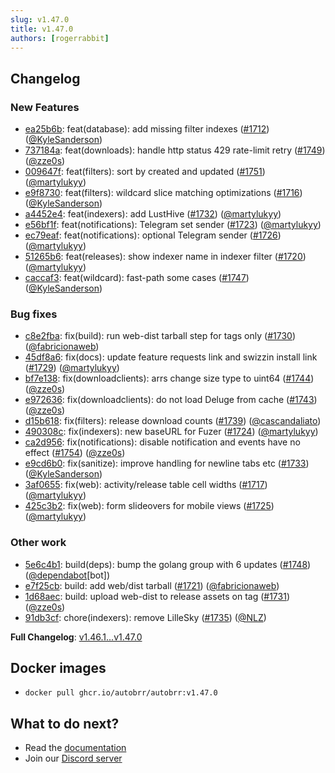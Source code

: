 ```yaml
---
slug: v1.47.0
title: v1.47.0
authors: [rogerrabbit]
---
```

## Changelog


### New Features


* [ea25b6b](https://github.com/autobrr/autobrr/commit/ea25b6bb7fc77dd0a77fa6b111a3100324da3d90): feat(database): add missing filter indexes ([\#1712](https://github.com/autobrr/autobrr/pull/1712)) ([@KyleSanderson](https://github.com/KyleSanderson))
* [737184a](https://github.com/autobrr/autobrr/commit/737184a98584f43c8c06664e10d95f59971856ce): feat(downloads): handle http status 429 rate\-limit retry ([\#1749](https://github.com/autobrr/autobrr/pull/1749)) ([@zze0s](https://github.com/zze0s))
* [009647f](https://github.com/autobrr/autobrr/commit/009647fcd1e93b785c4ad7b28fbcad366f45bca6): feat(filters): sort by created and updated ([\#1751](https://github.com/autobrr/autobrr/pull/1751)) ([@martylukyy](https://github.com/martylukyy))
* [e9f8730](https://github.com/autobrr/autobrr/commit/e9f8730ca011e6825eb06be34c62b0184a6e51bd): feat(filters): wildcard slice matching optimizations ([\#1716](https://github.com/autobrr/autobrr/pull/1716)) ([@KyleSanderson](https://github.com/KyleSanderson))
* [a4452e4](https://github.com/autobrr/autobrr/commit/a4452e4fdc036479f4a04edd48c604ec1f7c1bab): feat(indexers): add LustHive ([\#1732](https://github.com/autobrr/autobrr/pull/1732)) ([@martylukyy](https://github.com/martylukyy))
* [e56bf1f](https://github.com/autobrr/autobrr/commit/e56bf1f8fcf9a1c24dd306ed4db4606fafd35db9): feat(notifications): Telegram set sender ([\#1723](https://github.com/autobrr/autobrr/pull/1723)) ([@martylukyy](https://github.com/martylukyy))
* [ec79eaf](https://github.com/autobrr/autobrr/commit/ec79eafe4336ae6e46457c14bb98a9ddc361be11): feat(notifications): optional Telegram sender ([\#1726](https://github.com/autobrr/autobrr/pull/1726)) ([@martylukyy](https://github.com/martylukyy))
* [51265b6](https://github.com/autobrr/autobrr/commit/51265b67022121ee6b9122d8504cfe360a27c1c4): feat(releases): show indexer name in indexer filter ([\#1720](https://github.com/autobrr/autobrr/pull/1720)) ([@martylukyy](https://github.com/martylukyy))
* [caccaf3](https://github.com/autobrr/autobrr/commit/caccaf3e0987db84bcf7280de90e62d31251782b): feat(wildcard): fast\-path some cases ([\#1747](https://github.com/autobrr/autobrr/pull/1747)) ([@KyleSanderson](https://github.com/KyleSanderson))


### Bug fixes


* [c8e2fba](https://github.com/autobrr/autobrr/commit/c8e2fba3343597eb40c3cc1046bb318ea49e2525): fix(build): run web\-dist tarball step for tags only ([\#1730](https://github.com/autobrr/autobrr/pull/1730)) ([@fabricionaweb](https://github.com/fabricionaweb))
* [45df8a6](https://github.com/autobrr/autobrr/commit/45df8a67ee76c27c691ba46ce0408cf160d32f01): fix(docs): update feature requests link and swizzin install link ([\#1729](https://github.com/autobrr/autobrr/pull/1729)) ([@martylukyy](https://github.com/martylukyy))
* [bf7e138](https://github.com/autobrr/autobrr/commit/bf7e1381ac1201b2c6ce2dbeb626747d85d081b7): fix(downloadclients): arrs change size type to uint64 ([\#1744](https://github.com/autobrr/autobrr/pull/1744)) ([@zze0s](https://github.com/zze0s))
* [e972636](https://github.com/autobrr/autobrr/commit/e9726363b42a2640122a204b15d07a5ae7cb71b0): fix(downloadclients): do not load Deluge from cache ([\#1743](https://github.com/autobrr/autobrr/pull/1743)) ([@zze0s](https://github.com/zze0s))
* [d15b618](https://github.com/autobrr/autobrr/commit/d15b61870eb01d8f8093e87a4b1e4c40ec71977c): fix(filters): release download counts ([\#1739](https://github.com/autobrr/autobrr/pull/1739)) ([@cascandaliato](https://github.com/cascandaliato))
* [490308c](https://github.com/autobrr/autobrr/commit/490308c9c6ef6e4d1d79dd7df6d6166bf6dde8b0): fix(indexers): new baseURL for Fuzer ([\#1724](https://github.com/autobrr/autobrr/pull/1724)) ([@martylukyy](https://github.com/martylukyy))
* [ca2d956](https://github.com/autobrr/autobrr/commit/ca2d956e0240846da2500e5da13196ad964c2148): fix(notifications): disable notification and events have no effect ([\#1754](https://github.com/autobrr/autobrr/pull/1754)) ([@zze0s](https://github.com/zze0s))
* [e9cd6b0](https://github.com/autobrr/autobrr/commit/e9cd6b00493f00a4ed75077daa4552679229501b): fix(sanitize): improve handling for newline tabs etc ([\#1733](https://github.com/autobrr/autobrr/pull/1733)) ([@KyleSanderson](https://github.com/KyleSanderson))
* [3af0655](https://github.com/autobrr/autobrr/commit/3af06553e7612f126d3ea9355e9dcbf3cca1df1a): fix(web): activity/release table cell widths ([\#1717](https://github.com/autobrr/autobrr/pull/1717)) ([@martylukyy](https://github.com/martylukyy))
* [425c3b2](https://github.com/autobrr/autobrr/commit/425c3b21ef20b490c62e7cfa83eebd8b7c6e8a07): fix(web): form slideovers for mobile views ([\#1725](https://github.com/autobrr/autobrr/pull/1725)) ([@martylukyy](https://github.com/martylukyy))


### Other work


* [5e6c4b1](https://github.com/autobrr/autobrr/commit/5e6c4b16c5b30323563adbdd30a6c6c91aedf436): build(deps): bump the golang group with 6 updates ([\#1748](https://github.com/autobrr/autobrr/pull/1748)) ([@dependabot](https://github.com/dependabot)\[bot])
* [e7f25cb](https://github.com/autobrr/autobrr/commit/e7f25cbe3b09b133b599aecc2b96058455116a37): build: add web/dist tarball ([\#1721](https://github.com/autobrr/autobrr/pull/1721)) ([@fabricionaweb](https://github.com/fabricionaweb))
* [1d68aec](https://github.com/autobrr/autobrr/commit/1d68aec31e7509a7b0b1d25294a9f006b96a71f8): build: upload web\-dist to release assets on tag ([\#1731](https://github.com/autobrr/autobrr/pull/1731)) ([@zze0s](https://github.com/zze0s))
* [91db3cf](https://github.com/autobrr/autobrr/commit/91db3cfd0f7a516f8f166903c29b2cd910d179cd): chore(indexers): remove LilleSky ([\#1735](https://github.com/autobrr/autobrr/pull/1735)) ([@NLZ](https://github.com/NLZ))


**Full Changelog**: [v1\.46\.1\...v1\.47\.0](https://github.com/autobrr/autobrr/compare/v1.46.1...v1.47.0)


## Docker images


* `docker pull ghcr.io/autobrr/autobrr:v1.47.0`


## What to do next?


* Read the [documentation](https://autobrr.com)
* Join our [Discord server](https://discord.gg/WQ2eUycxyT)
